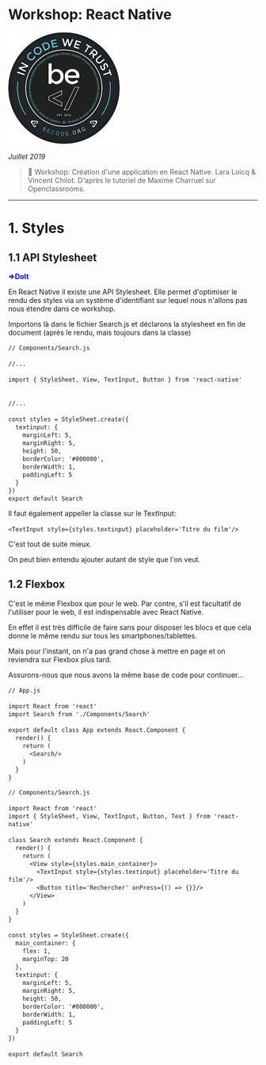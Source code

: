 # Workshop: React Native

![Becode logo](https://raw.githubusercontent.com/Raigyo/react-character-manager/master/img/becode-logo.png)



*Juillet 2019*

> 🔨 Workshop: Création d'une application en React Native. Lara Loicq & Vincent Chilot. D'après le tutoriel de Maxime Charruel sur Openclassrooms.


* * *


# 1. Styles

## 1.1 API Stylesheet

**<span style="color:blue">=>DoIt</span>**

En React Native il existe une API Stylesheet. Elle permet d'optimiser le rendu des styles via un système d'identifiant sur lequel nous n'allons pas nous étendre dans ce workshop.


Importons là dans le fichier Search.js et déclarons la stylesheet en fin de document (après le rendu, mais toujours dans la classe)

~~~
// Components/Search.js

//...

import { StyleSheet, View, TextInput, Button } from 'react-native'


//...

const styles = StyleSheet.create({
  textinput: {
    marginLeft: 5,
    marginRight: 5,
    height: 50,
    borderColor: '#000000',
    borderWidth: 1,
    paddingLeft: 5
  }
})
export default Search
~~~

Il faut également appeller la classe sur le TextInput:

`<TextInput style={styles.textinput} placeholder='Titre du film'/>`

C'est tout de suite mieux.

On peut bien entendu ajouter autant de style que l'on veut.

## 1.2 Flexbox

C'est le même Flexbox que pour le web. Par contre, s'il est facultatif de l'utiliser pour le web, il est indispensable avec React Native.

En effet il est très difficile de faire sans pour disposer les blocs et que cela donne le même rendu sur tous les smartphones/tablettes.

Mais pour l'instant, on n'a pas grand chose à mettre en page et on reviendra sur Flexbox plus tard.

Assurons-nous que nous avons la même base de code pour continuer...

~~~
// App.js

import React from 'react'
import Search from './Components/Search'

export default class App extends React.Component {
  render() {
    return (
      <Search/>
    )
  }
}
~~~


~~~
// Components/Search.js

import React from 'react'
import { StyleSheet, View, TextInput, Button, Text } from 'react-native'

class Search extends React.Component {
  render() {
    return (
      <View style={styles.main_container}>
        <TextInput style={styles.textinput} placeholder='Titre du film'/>
        <Button title='Rechercher' onPress={() => {}}/>
      </View>
    )
  }
}

const styles = StyleSheet.create({
  main_container: {
    flex: 1,
    marginTop: 20
  },
  textinput: {
    marginLeft: 5,
    marginRight: 5,
    height: 50,
    borderColor: '#000000',
    borderWidth: 1,
    paddingLeft: 5
  }
})

export default Search
~~~


